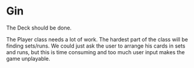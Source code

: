 Gin
===

The Deck should be done.

The Player class needs a lot of work.
The hardest part of the class will be finding sets/runs.
We could just ask the user to arrange his cards in sets and runs, but this is time consuming
and too much user input makes the game unplayable.
